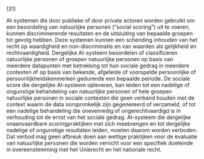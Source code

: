 (31)

AI-systemen die door publieke of door private actoren worden gebruikt om een beoordeling van natuurlijke personen (“social scoring”) uit te voeren, kunnen discriminerende resultaten en de uitsluiting van bepaalde groepen tot gevolg hebben. Deze systemen kunnen een schending inhouden van het recht op waardigheid en non-discriminatie en van waarden als gelijkheid en rechtvaardigheid. Dergelijke AI-systeem beoordelen of classificeren natuurlijke personen of groepen natuurlijke personen op basis van meerdere datapunten met betrekking tot hun sociale gedrag in meerdere contexten of op basis van bekende, afgeleide of voorspelde persoonlijke of persoonlijkheidskenmerken gedurende een bepaalde periode. De sociale score die dergelijke AI-systeem opleveren, kan leiden tot een nadelige of ongunstige behandeling van natuurlijke personen of hele groepen natuurlijke personen in sociale contexten die geen verband houden met de context waarin de data oorspronkelijk zijn gegenereerd of verzameld, of tot een nadelige behandeling die onevenredig of ongerechtvaardigd is in verhouding tot de ernst van het sociale gedrag. AI-systeem die dergelijke onaanvaardbare scoringpraktijken met zich meebrengen en tot dergelijke nadelige of ongunstige resultaten leiden, moeten daarom worden verboden. Dat verbod mag geen afbreuk doen aan wettige praktijken voor de evaluatie van natuurlijke personen die worden verricht voor een specifiek doeleinde in overeenstemming met het Unierecht en het nationale recht.
